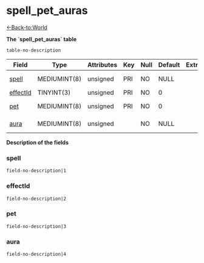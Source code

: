 # spell\_pet\_auras

[<-Back-to:World](database-world.md)

**The \`spell\_pet\_auras\` table**

`table-no-description`

| Field         | Type         | Attributes | Key | Null | Default | Extra | Comment         |
|---------------|--------------|------------|-----|------|---------|-------|-----------------|
| [spell][1]    | MEDIUMINT(8) | unsigned   | PRI | NO   | NULL    |       | dummy spell id  |
| [effectId][2] | TINYINT(3)   | unsigned   | PRI | NO   | 0       |       |                 |
| [pet][3]      | MEDIUMINT(8) | unsigned   | PRI | NO   | 0       |       | pet id; 0 = all |
| [aura][4]     | MEDIUMINT(8) | unsigned   |     | NO   | NULL    |       | pet aura id     |

[1]: #spell
[2]: #effectid
[3]: #pet
[4]: #aura

**Description of the fields**

### spell

`field-no-description|1`

### effectId

`field-no-description|2`

### pet

`field-no-description|3`

### aura

`field-no-description|4`
